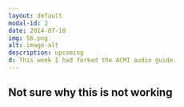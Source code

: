 ```yaml
---
layout: default
modal-id: 2
date: 2014-07-18
img: S6.png
alt: image-alt
description: upcoming 
d: This week I had forked the ACMI audio guide.
---
```


## Not sure why this is not working